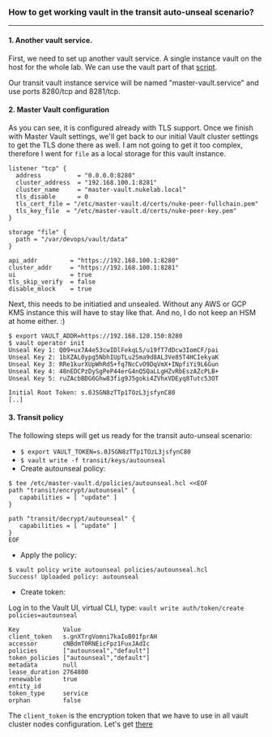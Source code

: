 
### How to get working vault in the transit auto-unseal scenario?
---

#### 1. Another vault service.

First, we need to set up another vault service. A single instance vault on the host for the whole lab.
We can use the vault part of that [script](../bin/install_cluster.sh).

Our transit vault instance service will be named "master-vault.service" and use ports 8280/tcp and 8281/tcp.

#### 2. Master Vault configuration

As you can see, it is configured already with TLS support. Once we finish with Master Vault settings, we'll get back to our initial Vault cluster settings to get the TLS done there as well. I am not going to get it too complex, therefore I went for `file` as a local storage for this vault instance.

```
listener "tcp" {
  address          = "0.0.0.0:8280"
  cluster_address  = "192.168.100.1:8281"
  cluster_name	   = "master-vault.nukelab.local"
  tls_disable      = 0
  tls_cert_file = "/etc/master-vault.d/certs/nuke-peer-fullchain.pem"
  tls_key_file  = "/etc/master-vault.d/certs/nuke-peer-key.pem"
}

storage "file" {
  path = "/var/devops/vault/data"
}

api_addr         = "https://192.168.100.1:8280"
cluster_addr     = "https://192.168.100.1:8281"
ui               = true
tls_skip_verify	 = false
disable_mlock	 = true
```

Next, this needs to be initiatied and unsealed. Without any AWS or GCP KMS instance this will have to stay like that. And no, I do not keep an HSM at home either. :)

```
$ export VAULT_ADDR=https://192.168.120.150:8280
$ vault operator init
Unseal Key 1: Q09+ux7A4e53cwIDlFekqL5/u19fT7dDcw3IomCF/pai
Unseal Key 2: 1bXZAL0ypg5NbhIUpTLu2Sma9d8AL3Ve85T4HCIekyaK
Unseal Key 3: RRe1kurXUpWhRd5+fq7NcCvO9DqVmX+INpfiYi9L6Gun
Unseal Key 4: 48nEDCPzDySgPeP44erG4nQ5QaLLgHZvRbEszAZcPLB+
Unseal Key 5: ruZAcbBDG6Ghw83fig9J5goki4ZVhxVDEyq8Tutc53OT

Initial Root Token: s.0JSGN8zTTp1TOzL3jsfynC80
[..]
```

#### 3. Transit policy

The following steps will get us ready for the transit auto-unseal scenario:

* `$ export VAULT_TOKEN=s.0JSGN8zTTp1TOzL3jsfynC80`
* `$ vault write -f transit/keys/autounseal`
*  Create autounseal policy:

```
$ tee /etc/master-vault.d/policies/autounseal.hcl <<EOF
path "transit/encrypt/autounseal" {
   capabilities = [ "update" ]
}

path "transit/decrypt/autounseal" {
   capabilities = [ "update" ]
}
EOF
```

* Apply the policy: 

```
$ vault policy write autounseal policies/autounseal.hcl
Success! Uploaded policy: autounseal
```

* Create token:

Log in to the Vault UI, virtual CLI, type: `vault write auth/token/create policies=autounseal`

```
Key            Value                     
client_token   s.gnXTrgVomni7kaIoB01fprAH
accessor       cNBdmT0RNEicFpz1FuxJAdIc  
policies       ["autounseal","default"]  
token_policies ["autounseal","default"]  
metadata       null                      
lease_duration 2764800                   
renewable      true                      
entity_id                                
token_type     service                   
orphan         false
```

The `client_token` is the encryption token that we have to use in all vault cluster nodes configuration. Let's get [there](README.md)


                   
